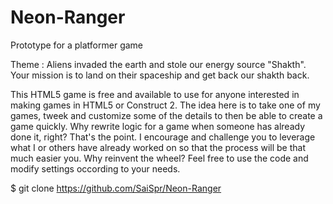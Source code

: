 # Neon-Ranger
Prototype for a platformer game

Theme : Aliens invaded the earth and stole our energy source "Shakth". Your mission is to land on their spaceship and get back our shakth back.

This HTML5 game is free and available to use for anyone interested in making games in HTML5 or Construct 2. The idea here is to take one of my games, tweek and customize some of the details to then be able to create a game quickly. Why rewrite logic for a game when someone has already done it, right? That's the point. I encourage and challenge you to leverage what I or others have already worked on so that the process will be that much easier you. Why reinvent the wheel? Feel free to use the code and modify settings occording to your needs.

$ git clone https://github.com/SaiSpr/Neon-Ranger

